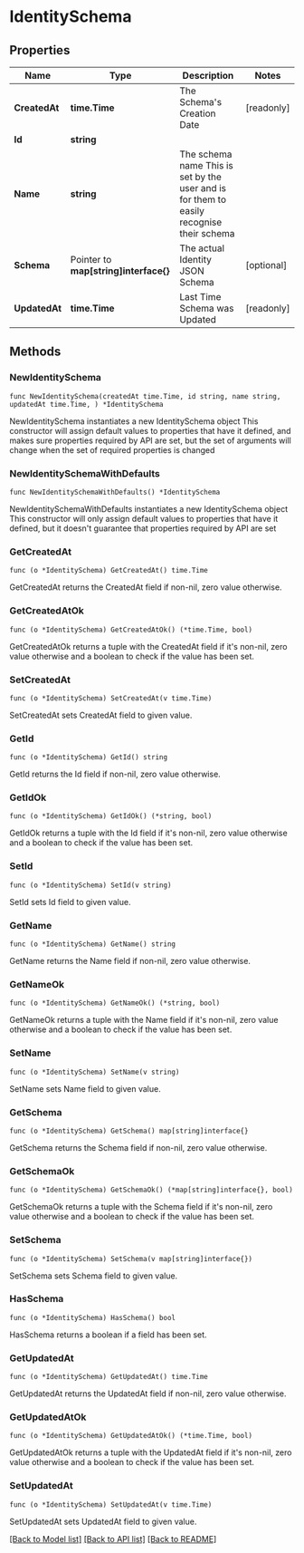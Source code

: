 # IdentitySchema

## Properties

Name | Type | Description | Notes
------------ | ------------- | ------------- | -------------
**CreatedAt** | **time.Time** | The Schema&#39;s Creation Date | [readonly] 
**Id** | **string** |  | 
**Name** | **string** | The schema name  This is set by the user and is for them to easily recognise their schema | 
**Schema** | Pointer to **map[string]interface{}** | The actual Identity JSON Schema | [optional] 
**UpdatedAt** | **time.Time** | Last Time Schema was Updated | [readonly] 

## Methods

### NewIdentitySchema

`func NewIdentitySchema(createdAt time.Time, id string, name string, updatedAt time.Time, ) *IdentitySchema`

NewIdentitySchema instantiates a new IdentitySchema object
This constructor will assign default values to properties that have it defined,
and makes sure properties required by API are set, but the set of arguments
will change when the set of required properties is changed

### NewIdentitySchemaWithDefaults

`func NewIdentitySchemaWithDefaults() *IdentitySchema`

NewIdentitySchemaWithDefaults instantiates a new IdentitySchema object
This constructor will only assign default values to properties that have it defined,
but it doesn't guarantee that properties required by API are set

### GetCreatedAt

`func (o *IdentitySchema) GetCreatedAt() time.Time`

GetCreatedAt returns the CreatedAt field if non-nil, zero value otherwise.

### GetCreatedAtOk

`func (o *IdentitySchema) GetCreatedAtOk() (*time.Time, bool)`

GetCreatedAtOk returns a tuple with the CreatedAt field if it's non-nil, zero value otherwise
and a boolean to check if the value has been set.

### SetCreatedAt

`func (o *IdentitySchema) SetCreatedAt(v time.Time)`

SetCreatedAt sets CreatedAt field to given value.


### GetId

`func (o *IdentitySchema) GetId() string`

GetId returns the Id field if non-nil, zero value otherwise.

### GetIdOk

`func (o *IdentitySchema) GetIdOk() (*string, bool)`

GetIdOk returns a tuple with the Id field if it's non-nil, zero value otherwise
and a boolean to check if the value has been set.

### SetId

`func (o *IdentitySchema) SetId(v string)`

SetId sets Id field to given value.


### GetName

`func (o *IdentitySchema) GetName() string`

GetName returns the Name field if non-nil, zero value otherwise.

### GetNameOk

`func (o *IdentitySchema) GetNameOk() (*string, bool)`

GetNameOk returns a tuple with the Name field if it's non-nil, zero value otherwise
and a boolean to check if the value has been set.

### SetName

`func (o *IdentitySchema) SetName(v string)`

SetName sets Name field to given value.


### GetSchema

`func (o *IdentitySchema) GetSchema() map[string]interface{}`

GetSchema returns the Schema field if non-nil, zero value otherwise.

### GetSchemaOk

`func (o *IdentitySchema) GetSchemaOk() (*map[string]interface{}, bool)`

GetSchemaOk returns a tuple with the Schema field if it's non-nil, zero value otherwise
and a boolean to check if the value has been set.

### SetSchema

`func (o *IdentitySchema) SetSchema(v map[string]interface{})`

SetSchema sets Schema field to given value.

### HasSchema

`func (o *IdentitySchema) HasSchema() bool`

HasSchema returns a boolean if a field has been set.

### GetUpdatedAt

`func (o *IdentitySchema) GetUpdatedAt() time.Time`

GetUpdatedAt returns the UpdatedAt field if non-nil, zero value otherwise.

### GetUpdatedAtOk

`func (o *IdentitySchema) GetUpdatedAtOk() (*time.Time, bool)`

GetUpdatedAtOk returns a tuple with the UpdatedAt field if it's non-nil, zero value otherwise
and a boolean to check if the value has been set.

### SetUpdatedAt

`func (o *IdentitySchema) SetUpdatedAt(v time.Time)`

SetUpdatedAt sets UpdatedAt field to given value.



[[Back to Model list]](../README.md#documentation-for-models) [[Back to API list]](../README.md#documentation-for-api-endpoints) [[Back to README]](../README.md)


